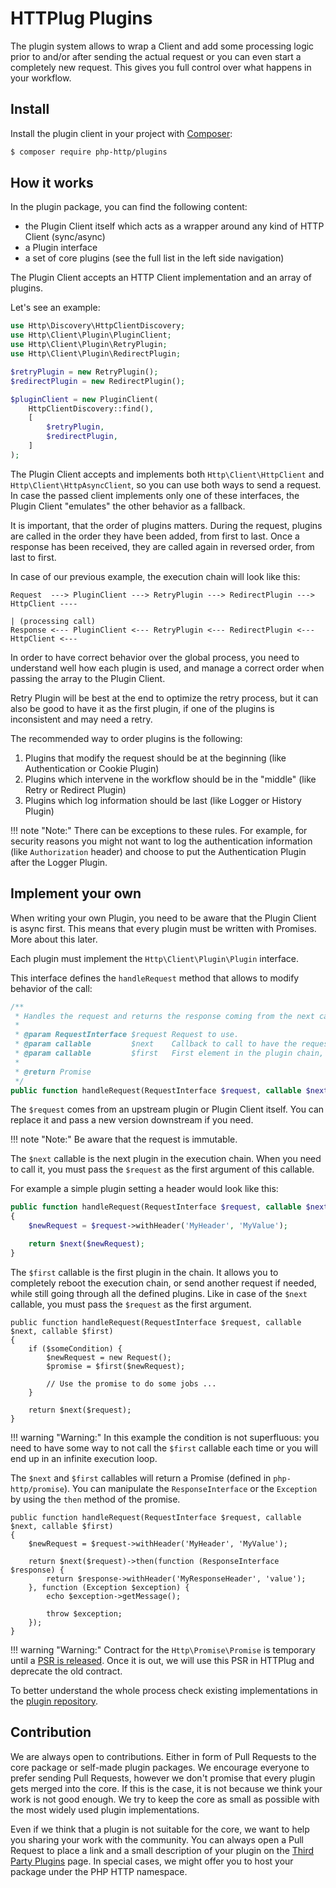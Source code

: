 # HTTPlug Plugins

The plugin system allows to wrap a Client and add some processing logic prior to and/or after sending the actual
request or you can even start a completely new request. This gives you full control over what happens in your workflow.


## Install

Install the plugin client in your project with [Composer](https://getcomposer.org/):

``` bash
$ composer require php-http/plugins
```


## How it works

In the plugin package, you can find the following content:

- the Plugin Client itself which acts as a wrapper around any kind of HTTP Client (sync/async)
- a Plugin interface
- a set of core plugins (see the full list in the left side navigation)

The Plugin Client accepts an HTTP Client implementation and an array of plugins.

Let's see an example:

``` php
use Http\Discovery\HttpClientDiscovery;
use Http\Client\Plugin\PluginClient;
use Http\Client\Plugin\RetryPlugin;
use Http\Client\Plugin\RedirectPlugin;

$retryPlugin = new RetryPlugin();
$redirectPlugin = new RedirectPlugin();

$pluginClient = new PluginClient(
    HttpClientDiscovery::find(),
    [
        $retryPlugin,
        $redirectPlugin,
    ]
);
```

The Plugin Client accepts and implements both `Http\Client\HttpClient` and `Http\Client\HttpAsyncClient`, so you can use
both ways to send a request. In case the passed client implements only one of these interfaces, the Plugin Client
"emulates" the other behavior as a fallback.

It is important, that the order of plugins matters. During the request, plugins are called in the order they have
been added, from first to last. Once a response has been received, they are called again in reversed order,
from last to first.

In case of our previous example, the execution chain will look like this:

```
Request  ---> PluginClient ---> RetryPlugin ---> RedirectPlugin ---> HttpClient ----
                                                                                   | (processing call)
Response <--- PluginClient <--- RetryPlugin <--- RedirectPlugin <--- HttpClient <---
```

In order to have correct behavior over the global process, you need to understand well how each plugin is used,
and manage a correct order when passing the array to the Plugin Client.

Retry Plugin will be best at the end to optimize the retry process, but it can also be good
to have it as the first plugin, if one of the plugins is inconsistent and may need a retry.

The recommended way to order plugins is the following:

 1. Plugins that modify the request should be at the beginning (like Authentication or Cookie Plugin)
 2. Plugins which intervene in the workflow should be in the "middle" (like Retry or Redirect Plugin)
 3. Plugins which log information should be last (like Logger or History Plugin)

!!! note "Note:"
    There can be exceptions to these rules. For example,
    for security reasons you might not want to log the authentication information (like `Authorization` header)
    and choose to put the Authentication Plugin after the Logger Plugin.


## Implement your own

When writing your own Plugin, you need to be aware that the Plugin Client is async first.
This means that every plugin must be written with Promises. More about this later.

Each plugin must implement the `Http\Client\Plugin\Plugin` interface.

This interface defines the `handleRequest` method that allows to modify behavior of the call:

```php
/**
 * Handles the request and returns the response coming from the next callable.
 *
 * @param RequestInterface $request Request to use.
 * @param callable         $next    Callback to call to have the request, it muse have the request as it first argument.
 * @param callable         $first   First element in the plugin chain, used to to restart a request from the beginning.
 *
 * @return Promise
 */
public function handleRequest(RequestInterface $request, callable $next, callable $first);
```

The `$request` comes from an upstream plugin or Plugin Client itself.
You can replace it and pass a new version downstream if you need.

!!! note "Note:"
    Be aware that the request is immutable.


The `$next` callable is the next plugin in the execution chain. When you need to call it, you must pass the `$request`
as the first argument of this callable.

For example a simple plugin setting a header would look like this:

``` php
public function handleRequest(RequestInterface $request, callable $next, callable $first)
{
    $newRequest = $request->withHeader('MyHeader', 'MyValue');

    return $next($newRequest);
}
```

The `$first` callable is the first plugin in the chain. It allows you to completely reboot the execution chain, or send
another request if needed, while still going through all the defined plugins.
Like in case of the `$next` callable, you must pass the `$request` as the first argument.

```
public function handleRequest(RequestInterface $request, callable $next, callable $first)
{
    if ($someCondition) {
        $newRequest = new Request();
        $promise = $first($newRequest);

        // Use the promise to do some jobs ...
    }

    return $next($request);
}
```

!!! warning "Warning:"
    In this example the condition is not superfluous:
    you need to have some way to not call the `$first` callable each time
    or you will end up in an infinite execution loop.

The `$next` and `$first` callables will return a Promise (defined in `php-http/promise`).
You can manipulate the `ResponseInterface` or the `Exception` by using the `then` method of the promise.

```
public function handleRequest(RequestInterface $request, callable $next, callable $first)
{
    $newRequest = $request->withHeader('MyHeader', 'MyValue');

    return $next($request)->then(function (ResponseInterface $response) {
        return $response->withHeader('MyResponseHeader', 'value');
    }, function (Exception $exception) {
        echo $exception->getMessage();

        throw $exception;
    });
}
```

!!! warning "Warning:"
    Contract for the `Http\Promise\Promise` is temporary until a
    [PSR is released](https://groups.google.com/forum/?fromgroups#!topic/php-fig/wzQWpLvNSjs).
    Once it is out, we will use this PSR in HTTPlug and deprecate the old contract.


To better understand the whole process check existing implementations in the
[plugin repository](https://github.com/php-http/plugins).


## Contribution

We are always open to contributions. Either in form of Pull Requests to the core package or self-made plugin packages.
We encourage everyone to prefer sending Pull Requests, however we don't promise that every plugin gets
merged into the core. If this is the case, it is not because we think your work is not good enough. We try to keep
the core as small as possible with the most widely used plugin implementations.

Even if we think that a plugin is not suitable for the core, we want to help you sharing your work with the community.
You can always open a Pull Request to place a link and a small description of your plugin on the
[Third Party Plugins](third-party-plugins.md) page. In special cases,
we might offer you to host your package under the PHP HTTP namespace.
